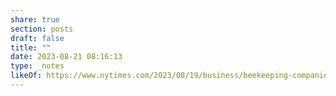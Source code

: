 ```yaml
---
share: true
section: posts
draft: false
title: ""
date: 2023-08-21 08:16:13
type: _notes
likeOf: https://www.nytimes.com/2023/08/19/business/beekeeping-companies-colony-collapse.html
---
```



